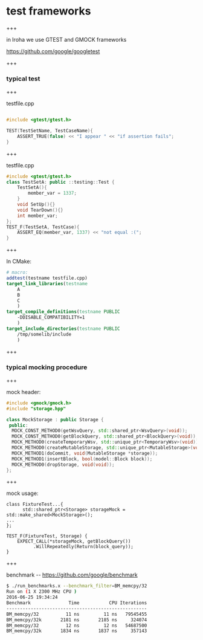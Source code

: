 # test frameworks

+++ 

in Iroha we use GTEST and GMOCK frameworks

https://github.com/google/googletest

+++

### typical test

+++

testfile.cpp

```C++

#include <gtest/gtest.h>

TEST(TestSetName, TestCaseName){
    ASSERT_TRUE(false) << "I appear " << "if assertion fails";
}

```

+++

testfile.cpp

```C++
#include <gtest/gtest.h>
class TestSetA: public ::testing::Test {
    TestSetA(){
        member_var = 1337;
    }
    void SetUp(){}
    void TearDown(){}
    int member_var;
};
TEST_F(TestSetA, TestCase){
    ASSERT_EQ(member_var, 1337) << "not equal :(";
}
```

+++

In CMake:

```CMake
# macro:
addtest(testname testfile.cpp)
target_link_libraries(testname
    A
    B
    C
    )
target_compile_definitions(testname PUBLIC
    -DDISABLE_COMPATIBILITY=1
    )
target_include_directories(testname PUBLIC
    /tmp/somelib/include
    )
```

+++

### typical mocking procedure

+++

mock header:

```C++
#include <gmock/gmock.h>
#include "storage.hpp"

class MockStorage : public Storage {
 public:
  MOCK_CONST_METHOD0(getWsvQuery, std::shared_ptr<WsvQuery>(void));
  MOCK_CONST_METHOD0(getBlockQuery, std::shared_ptr<BlockQuery>(void));
  MOCK_METHOD0(createTemporaryWsv, std::unique_ptr<TemporaryWsv>(void));
  MOCK_METHOD0(createMutableStorage, std::unique_ptr<MutableStorage>(void));
  MOCK_METHOD1(doCommit, void(MutableStorage *storage));
  MOCK_METHOD1(insertBlock, bool(model::Block block));
  MOCK_METHOD0(dropStorage, void(void));
};

```

+++

mock usage:

```
class FixtureTest...{
      std::shared_ptr<Storage> storageMock = std::make_shared<MockStorage>();
...
};

TEST_F(FixtureTest, Storage) {
    EXPECT_CALL(*storageMock, getBlockQuery())
          .WillRepeatedly(Return(block_query));
}
```


+++

benchmark -- https://github.com/google/benchmark

```bash
$ ./run_benchmarks.x --benchmark_filter=BM_memcpy/32
Run on (1 X 2300 MHz CPU )
2016-06-25 19:34:24
Benchmark              Time           CPU Iterations
----------------------------------------------------
BM_memcpy/32          11 ns         11 ns   79545455
BM_memcpy/32k       2181 ns       2185 ns     324074
BM_memcpy/32          12 ns         12 ns   54687500
BM_memcpy/32k       1834 ns       1837 ns     357143
```
